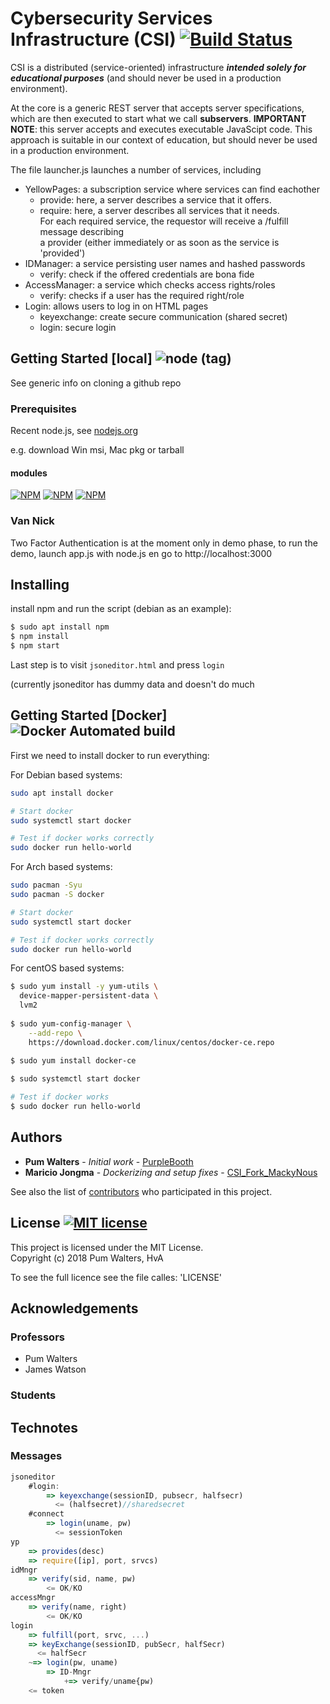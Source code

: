 # Cybersecurity Services Infrastructure (CSI) [![Build Status](https://travis-ci.org/MackyNous/CSI.svg?branch=master)](https://travis-ci.org/MackyNous/CSI)

CSI is a distributed (service-oriented) infrastructure ***intended solely for 
educational purposes*** (and should never be used in a production environment).

At the core is a generic REST server that accepts server specifications,
which are then executed to start what we call **subservers**.
**IMPORTANT NOTE**: this server accepts and executes executable
JavaScipt code. This approach is suitable in our context of education,
but should never be used in a production environment.

The file launcher.js launches a number of services, including

* YellowPages: a subscription service where services can find eachother
	* provide: here, a server describes a service that it offers.
	* require: here, a server describes all services that it needs.  
		For each required service, the requestor will receive a /fulfill message describing  
		a provider (either immediately or as soon as the service is 'provided')
* IDManager: a service persisting user names and hashed passwords
	* verify: check if the offered credentials are bona fide
* AccessManager: a service which checks access rights/roles
	* verify: checks if a user has the required right/role
* Login: allows users to log in on HTML pages
	* keyexchange: create secure communication (shared secret)
	* login: secure login

## Getting Started [local] ![node (tag)](https://img.shields.io/node/v/passport/latest.svg) 

See generic info on cloning a github repo

### Prerequisites 

Recent node.js, see [nodejs.org](https://nodejs.org/en/)

e.g. download Win msi, Mac pkg or tarball

#### modules
[![NPM](https://nodei.co/npm/hapi.png?compact=true)](https://nodei.co/npm/hapi/) [![NPM](https://nodei.co/npm/request-promise.png?compact=true)](https://nodei.co/npm/request-promise/) [![NPM](https://nodei.co/npm/request.png?compact=true)](https://nodei.co/npm/request/)

### Van Nick
Two Factor Authentication is at the moment only in demo phase, to run the demo, launch app.js with node.js en go to http://localhost:3000

## Installing

install npm and run the script (debian as an example): 
```zsh
$ sudo apt install npm
$ npm install 
$ npm start
```
Last step is to visit `jsoneditor.html` and press `login`

(currently jsoneditor has dummy data and doesn't do much

## Getting Started [Docker] ![Docker Automated build](https://img.shields.io/docker/automated/jrottenberg/ffmpeg.svg) 

First we need to install docker to run everything:

For Debian based systems:
```zsh
sudo apt install docker

# Start docker
sudo systemctl start docker

# Test if docker works correctly
sudo docker run hello-world
```

For Arch based systems:
```zsh
sudo pacman -Syu
sudo pacman -S docker

# Start docker
sudo systemctl start docker

# Test if docker works correctly
sudo docker run hello-world
```

For centOS based systems: 
```zsh
$ sudo yum install -y yum-utils \
  device-mapper-persistent-data \
  lvm2
  
$ sudo yum-config-manager \
    --add-repo \
    https://download.docker.com/linux/centos/docker-ce.repo
    
$ sudo yum install docker-ce

$ sudo systemctl start docker

# Test if docker works
$ sudo docker run hello-world
```

## Authors

* **Pum Walters** - *Initial work* - [PurpleBooth](https://github.com/PurpleBooth)
* **Maricio Jongma** - *Dockerizing and setup fixes* - [CSI_Fork_MackyNous](https://github.com/MackyNous/CSI)

See also the list of [contributors](https://github.com/MackyNous/CSI/graphs/contributors) who participated in this project.

## License [![MIT license](http://img.shields.io/badge/license-MIT-brightgreen.svg)](http://opensource.org/licenses/MIT)

This project is licensed under the MIT License.  
Copyright (c) 2018 Pum Walters, HvA

To see the full licence see the file calles: 'LICENSE' 


## Acknowledgements

### Professors

* Pum Walters
* James Watson

### Students

## Technotes

### Messages

```js
jsoneditor
	#login:
		=> keyexchange(sessionID, pubsecr, halfsecr)
		  <= (halfsecret)//sharedsecret
	#connect
		=> login(uname, pw)
		  <= sessionToken
yp
	=> provides(desc)
	=> require([ip], port, srvcs)
idMngr
	=> verify(sid, name, pw)
		<= OK/KO
accessMngr
	=> verify(name, right)
		<= OK/KO
login
	=> fulfill(port, srvc, ...)
	=> keyExchange(sessionID, pubSecr, halfSecr)
	  <= halfSecr
	~=> login(pw, uname)
		=> ID-Mngr
			+=> verify/uname{pw)
	<= token
```	
